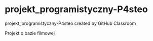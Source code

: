 # projekt_programistyczny-P4steo
projekt_programistyczny-P4steo created by GitHub Classroom


Projekt o bazie filmowej
